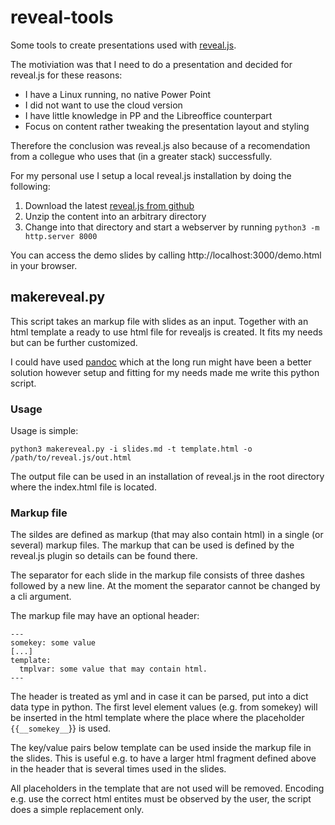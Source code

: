 # reveal-tools

Some tools to create presentations used with [reveal.js](https://revealjs.com/).

The motiviation was that I need to do a presentation and decided for reveal.js for
these reasons:
- I have a Linux running, no native Power Point
- I did not want to use the cloud version
- I have little knowledge in PP and the Libreoffice counterpart
- Focus on content rather tweaking the presentation layout and styling

Therefore the conclusion was reveal.js also because of a recomendation from a
collegue who uses that (in a greater stack) successfully.

For my personal use I setup a local reveal.js installation by doing the following:

1. Download the latest [reveal.js from github](https://github.com/hakimel/reveal.js/archive/master.zip)
1. Unzip the content into an arbitrary directory
1. Change into that directory and start a webserver by running `python3 -m http.server 8000`  

You can access the demo slides by calling http://localhost:3000/demo.html in your browser.


## makereveal.py

This script takes an markup file with slides as an input. Together with an html
template a ready to use html file for revealjs is created. It fits my needs but
can be further customized.

I could have used [pandoc](https://pandoc.org/) which at the long run might have
been a better solution however setup and fitting for my needs made me write this
python script.

### Usage

Usage is simple:
```
python3 makereveal.py -i slides.md -t template.html -o /path/to/reveal.js/out.html
```

The output file can be used in an installation of reveal.js in the root
directory where the index.html file is located.

### Markup file

The sildes are defined as markup (that may also contain html) in a single (or
several) markup files. The markup that can be used is defined by the reveal.js
plugin so details can be found there.

The separator for each slide in the markup file consists of three dashes followed
by a new line. At the moment the separator cannot be changed by a cli argument.

The markup file may have an optional header:
```
---
somekey: some value
[...]
template:
  tmplvar: some value that may contain html.
---
```

The header is treated as yml and in case it can be parsed, put into a dict
data type in python.
The first level element values (e.g. from somekey) will be inserted in the
html template where the place where the placeholder `{{__somekey__`}} is
used.

The key/value pairs below template can be used inside the markup file in the
slides. This is useful e.g. to have a larger html fragment defined above in
the header that is several times used in the slides.

All placeholders in the template that are not used will be removed. Encoding
e.g. use the correct html entites must be observed by the user, the script does
a simple replacement only.
